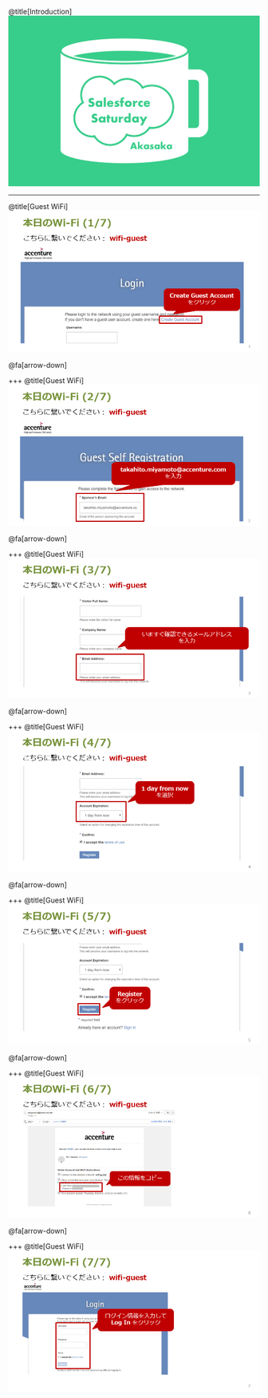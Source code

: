 @title[Introduction]
![Icon](https://raw.githubusercontent.com/SalesforceSaturdayTokyo/akasaka-20180602/master/assets/SalesforceSaturdayAkasaka_logo_twitter.png)

---
@title[Guest WiFi]
![1](https://raw.githubusercontent.com/SalesforceSaturdayTokyo/akasaka-20180602/master/assets/guest_wifi_01.jpeg)

@fa[arrow-down]

+++
@title[Guest WiFi]
![2](https://raw.githubusercontent.com/SalesforceSaturdayTokyo/akasaka-20180602/master/assets/guest_wifi_02.jpeg)

@fa[arrow-down]

+++
@title[Guest WiFi]
![3](https://raw.githubusercontent.com/SalesforceSaturdayTokyo/akasaka-20180602/master/assets/guest_wifi_03.jpeg)

@fa[arrow-down]

+++
@title[Guest WiFi]
![4](https://raw.githubusercontent.com/SalesforceSaturdayTokyo/akasaka-20180602/master/assets/guest_wifi_04.jpeg)

@fa[arrow-down]

+++
@title[Guest WiFi]
![5](https://raw.githubusercontent.com/SalesforceSaturdayTokyo/akasaka-20180602/master/assets/guest_wifi_05.jpeg)

@fa[arrow-down]

+++
@title[Guest WiFi]
![6](https://raw.githubusercontent.com/SalesforceSaturdayTokyo/akasaka-20180602/master/assets/guest_wifi_06.jpeg)

@fa[arrow-down]

+++
@title[Guest WiFi]
![7](https://raw.githubusercontent.com/SalesforceSaturdayTokyo/akasaka-20180602/master/assets/guest_wifi_07.jpeg)

